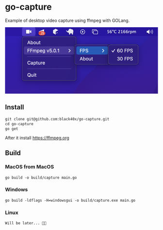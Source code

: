 # go-capture

Example of desktop video capture using ffmpeg with GOLang.

![](screenshots/tray.png)

## Install

```
git clone git@github.com:black40x/go-capture.git
cd go-capture
go get
```

After it install https://ffmpeg.org

## Build

### MacOS from MacOS
```
go build -o build/capture main.go 
```

### Windows
```
go build -ldflags -H=windowsgui -o build/capture.exe main.go  
```

### Linux
```
Will be later... 🤷🏻
```  